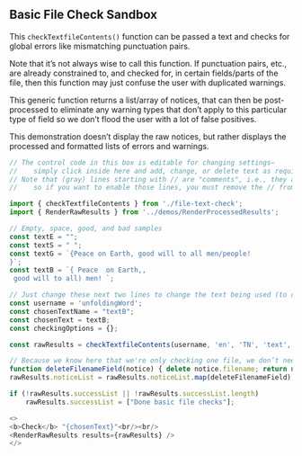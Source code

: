 ## Basic File Check Sandbox

This `checkTextfileContents()` function can be passed a text and checks for global errors like mismatching punctuation pairs.

Note that it’s not always wise to call this function. If punctuation pairs, etc., are already constrained to, and checked for, in certain fields/parts of the file, then this function may just confuse the user with duplicated warnings.

This generic function returns a list/array of notices, that can then be post-processed to eliminate any warning types that don’t apply to this particular type of field so we don’t flood the user with a lot of false positives.

This demonstration doesn’t display the raw notices, but rather displays the processed and formatted lists of errors and warnings.

```js
// The control code in this box is editable for changing settings—
//    simply click inside here and add, change, or delete text as required.
// Note that (gray) lines starting with // are "comments", i.e., they are ignored by the software
//    so if you want to enable those lines, you must remove the // from the beginning of the line.

import { checkTextfileContents } from './file-text-check';
import { RenderRawResults } from '../demos/RenderProcessedResults';

// Empty, space, good, and bad samples
const textE = "";
const textS = " ";
const textG = `{Peace on Earth, good will to all men/people!
}`;
const textB = `{ Peace  on Earth,,
 good will to all) men! `;

// Just change these next two lines to change the text being used (to demonstrate differing results)
const username = 'unfoldingWord';
const chosenTextName = "textB";
const chosenText = textB;
const checkingOptions = {};

const rawResults = checkTextfileContents(username, 'en', 'TN', 'text', 'Sample', chosenText, 'in '+chosenTextName+' that was supplied', checkingOptions);

// Because we know here that we're only checking one file, we don’t need the filename field in the notices
function deleteFilenameField(notice) { delete notice.filename; return notice; }
rawResults.noticeList = rawResults.noticeList.map(deleteFilenameField);

if (!rawResults.successList || !rawResults.successList.length)
    rawResults.successList = ["Done basic file checks"];

<>
<b>Check</b> "{chosenText}"<br/><br/>
<RenderRawResults results={rawResults} />
</>
```

